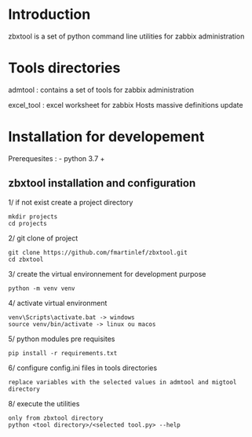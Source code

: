 # Introduction
zbxtool is a set of python command line utilities for zabbix administration

# Tools directories
admtool : contains a set of tools for zabbix administration

excel_tool : excel worksheet for zabbix Hosts massive definitions update

# Installation for developement
Prerequesites : - python 3.7 +

## zbxtool installation and configuration
1/ if not exist create a project directory 
    
    mkdir projects
    cd projects

2/ git clone of project

    git clone https://github.com/fmartinlef/zbxtool.git
    cd zbxtool

3/ create the virtual environnement for development purpose

    python -m venv venv

4/ activate virtual environment

    venv\Scripts\activate.bat -> windows
    source venv/bin/activate -> linux ou macos

5/ python modules pre requisites

    pip install -r requirements.txt

6/ configure config.ini files in tools directories

    replace variables with the selected values in admtool and migtool directory
    
8/ execute the utilities
    
    only from zbxtool directory  
    python <tool directory>/<selected tool.py> --help

 
